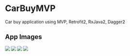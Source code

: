 # CarBuyMVP
Car buy application using MVP, Retrofit2, RxJava2, Dagger2

## App Images
![](http://i.imgur.com/QbFSOoa.png) ![](http://i.imgur.com/MOm0iy3.png) ![](http://i.imgur.com/1E4Rtw7.png) ![](http://i.imgur.com/wqZpIce.png)


